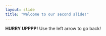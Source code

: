```yaml
---
layout: slide
title: "Welcome to our second slide!"
---
```

**HURRY UPPPP!**
Use the left arrow to go back!
